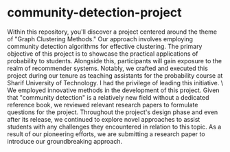 # community-detection-project

Within this repository, you'll discover a project centered around the theme of "Graph Clustering Methods." Our approach involves employing community detection algorithms for effective clustering. The primary objective of this project is to showcase the practical applications of probability to students. Alongside this, participants will gain exposure to the realm of recommender systems. Notably, we crafted and executed this project during our tenure as teaching assistants for the probability course at Sharif University of Technology. I had the privilege of leading this initiative.
\\
We employed innovative methods in the development of this project. Given that "community detection" is a relatively new field without a dedicated reference book, we reviewed relevant research papers to formulate questions for the project. Throughout the project's design phase and even after its release, we continued to explore novel approaches to assist students with any challenges they encountered in relation to this topic. As a result of our pioneering efforts, we are submitting a research paper to introduce our groundbreaking approach.
